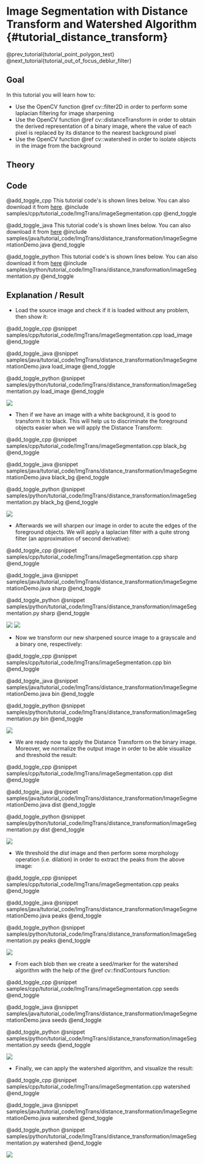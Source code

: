 Image Segmentation with Distance Transform and Watershed Algorithm {#tutorial_distance_transform}
=============

@prev_tutorial{tutorial_point_polygon_test}
@next_tutorial{tutorial_out_of_focus_deblur_filter}

Goal
----

In this tutorial you will learn how to:

-   Use the OpenCV function @ref cv::filter2D in order to perform some laplacian filtering for image sharpening
-   Use the OpenCV function @ref cv::distanceTransform in order to obtain the derived representation of a binary image, where the value of each pixel is replaced by its distance to the nearest background pixel
-   Use the OpenCV function @ref cv::watershed in order to isolate objects in the image from the background

Theory
------

Code
----

@add_toggle_cpp
This tutorial code's is shown lines below. You can also download it from
[here](https://github.com/opencv/opencv/tree/3.4/samples/cpp/tutorial_code/ImgTrans/imageSegmentation.cpp).
@include samples/cpp/tutorial_code/ImgTrans/imageSegmentation.cpp
@end_toggle

@add_toggle_java
This tutorial code's is shown lines below. You can also download it from
[here](https://github.com/opencv/opencv/tree/3.4/samples/java/tutorial_code/ImgTrans/distance_transformation/ImageSegmentationDemo.java)
@include samples/java/tutorial_code/ImgTrans/distance_transformation/ImageSegmentationDemo.java
@end_toggle

@add_toggle_python
This tutorial code's is shown lines below. You can also download it from
[here](https://github.com/opencv/opencv/tree/3.4/samples/python/tutorial_code/ImgTrans/distance_transformation/imageSegmentation.py)
@include samples/python/tutorial_code/ImgTrans/distance_transformation/imageSegmentation.py
@end_toggle

Explanation / Result
--------------------

-   Load the source image and check if it is loaded without any problem, then show it:

@add_toggle_cpp
@snippet samples/cpp/tutorial_code/ImgTrans/imageSegmentation.cpp load_image
@end_toggle

@add_toggle_java
@snippet samples/java/tutorial_code/ImgTrans/distance_transformation/ImageSegmentationDemo.java load_image
@end_toggle

@add_toggle_python
@snippet samples/python/tutorial_code/ImgTrans/distance_transformation/imageSegmentation.py load_image
@end_toggle

![](images/source.jpeg)

-   Then if we have an image with a white background, it is good to transform it to black. This will help us to discriminate the foreground objects easier when we will apply the Distance Transform:

@add_toggle_cpp
@snippet samples/cpp/tutorial_code/ImgTrans/imageSegmentation.cpp black_bg
@end_toggle

@add_toggle_java
@snippet samples/java/tutorial_code/ImgTrans/distance_transformation/ImageSegmentationDemo.java black_bg
@end_toggle

@add_toggle_python
@snippet samples/python/tutorial_code/ImgTrans/distance_transformation/imageSegmentation.py black_bg
@end_toggle

![](images/black_bg.jpeg)

-   Afterwards we will sharpen our image in order to acute the edges of the foreground objects. We will apply a laplacian filter with a quite strong filter (an approximation of second derivative):

@add_toggle_cpp
@snippet samples/cpp/tutorial_code/ImgTrans/imageSegmentation.cpp sharp
@end_toggle

@add_toggle_java
@snippet samples/java/tutorial_code/ImgTrans/distance_transformation/ImageSegmentationDemo.java sharp
@end_toggle

@add_toggle_python
@snippet samples/python/tutorial_code/ImgTrans/distance_transformation/imageSegmentation.py sharp
@end_toggle

![](images/laplace.jpeg)
![](images/sharp.jpeg)

-   Now we transform our new sharpened source image to a grayscale and a binary one, respectively:

@add_toggle_cpp
@snippet samples/cpp/tutorial_code/ImgTrans/imageSegmentation.cpp bin
@end_toggle

@add_toggle_java
@snippet samples/java/tutorial_code/ImgTrans/distance_transformation/ImageSegmentationDemo.java bin
@end_toggle

@add_toggle_python
@snippet samples/python/tutorial_code/ImgTrans/distance_transformation/imageSegmentation.py bin
@end_toggle

![](images/bin.jpeg)

-   We are ready now to apply the Distance Transform on the binary image. Moreover, we normalize the output image in order to be able visualize and threshold the result:

@add_toggle_cpp
@snippet samples/cpp/tutorial_code/ImgTrans/imageSegmentation.cpp dist
@end_toggle

@add_toggle_java
@snippet samples/java/tutorial_code/ImgTrans/distance_transformation/ImageSegmentationDemo.java dist
@end_toggle

@add_toggle_python
@snippet samples/python/tutorial_code/ImgTrans/distance_transformation/imageSegmentation.py dist
@end_toggle

![](images/dist_transf.jpeg)

-   We threshold the *dist* image and then perform some morphology operation (i.e. dilation) in order to extract the peaks from the above image:

@add_toggle_cpp
@snippet samples/cpp/tutorial_code/ImgTrans/imageSegmentation.cpp peaks
@end_toggle

@add_toggle_java
@snippet samples/java/tutorial_code/ImgTrans/distance_transformation/ImageSegmentationDemo.java peaks
@end_toggle

@add_toggle_python
@snippet samples/python/tutorial_code/ImgTrans/distance_transformation/imageSegmentation.py peaks
@end_toggle

![](images/peaks.jpeg)

-   From each blob then we create a seed/marker for the watershed algorithm with the help of the @ref cv::findContours function:

@add_toggle_cpp
@snippet samples/cpp/tutorial_code/ImgTrans/imageSegmentation.cpp seeds
@end_toggle

@add_toggle_java
@snippet samples/java/tutorial_code/ImgTrans/distance_transformation/ImageSegmentationDemo.java seeds
@end_toggle

@add_toggle_python
@snippet samples/python/tutorial_code/ImgTrans/distance_transformation/imageSegmentation.py seeds
@end_toggle

![](images/markers.jpeg)

-   Finally, we can apply the watershed algorithm, and visualize the result:

@add_toggle_cpp
@snippet samples/cpp/tutorial_code/ImgTrans/imageSegmentation.cpp watershed
@end_toggle

@add_toggle_java
@snippet samples/java/tutorial_code/ImgTrans/distance_transformation/ImageSegmentationDemo.java watershed
@end_toggle

@add_toggle_python
@snippet samples/python/tutorial_code/ImgTrans/distance_transformation/imageSegmentation.py watershed
@end_toggle

![](images/final.jpeg)
